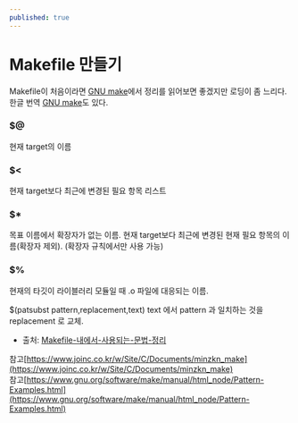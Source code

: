 ```yaml
---
published: true
---
```


# Makefile 만들기

Makefile이 처음이라면 [GNU make](https://www.gnu.org/software/make/manual/make.html)에서 정리를 읽어보면 좋겠지만 로딩이 좀 느리다. <br>
한글 번역 [GNU make](http://korea.gnu.org/manual/release/make/make-sjp/)도 있다.

### $@
현재 target의 이름

### $<
현재 target보다 최근에 변경된 필요 항목 리스트

### $*
목표 이름에서 확장자가 없는 이름.
현재 target보다 최근에 변경된 현재 필요 항목의 이름(확장자 제외). (확장자 규칙에서만 사용 가능)

### $%
현재의 타깃이 라이블러리 모듈일 때 .o 파일에 대응되는 이름.

$(patsubst pattern,replacement,text)
text 에서 pattern 과 일치하는 것을 replacement 로 교체. 

- 출처: [Makefile-내에서-사용되는-문법-정리](https://kwangja.tistory.com/entry/Makefile-내에서-사용되는-문법-정리)

참고[https://www.joinc.co.kr/w/Site/C/Documents/minzkn_make](https://www.joinc.co.kr/w/Site/C/Documents/minzkn_make) <br>
참고[https://www.gnu.org/software/make/manual/html_node/Pattern-Examples.html](https://www.gnu.org/software/make/manual/html_node/Pattern-Examples.html)
